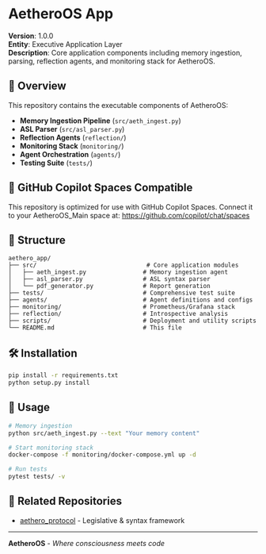 # AetheroOS App

**Version**: 1.0.0  
**Entity**: Executive Application Layer  
**Description**: Core application components including memory ingestion, parsing, reflection agents, and monitoring stack for AetheroOS.

## 🚀 Overview

This repository contains the executable components of AetheroOS:

- **Memory Ingestion Pipeline** (`src/aeth_ingest.py`)
- **ASL Parser** (`src/asl_parser.py`)
- **Reflection Agents** (`reflection/`)
- **Monitoring Stack** (`monitoring/`)
- **Agent Orchestration** (`agents/`)
- **Testing Suite** (`tests/`)

## 🧠 GitHub Copilot Spaces Compatible

This repository is optimized for use with GitHub Copilot Spaces. Connect it to your AetheroOS_Main space at:
https://github.com/copilot/chat/spaces

## 📁 Structure

```
aethero_app/
├── src/                               # Core application modules
│   ├── aeth_ingest.py                # Memory ingestion agent
│   ├── asl_parser.py                 # ASL syntax parser
│   └── pdf_generator.py              # Report generation
├── tests/                            # Comprehensive test suite
├── agents/                           # Agent definitions and configs
├── monitoring/                       # Prometheus/Grafana stack
├── reflection/                       # Introspective analysis
├── scripts/                          # Deployment and utility scripts
└── README.md                         # This file
```

## 🛠️ Installation

```bash
pip install -r requirements.txt
python setup.py install
```

## 🎯 Usage

```bash
# Memory ingestion
python src/aeth_ingest.py --text "Your memory content"

# Start monitoring stack
docker-compose -f monitoring/docker-compose.yml up -d

# Run tests
pytest tests/ -v
```

## 🔗 Related Repositories

- [aethero_protocol](https://github.com/YOUR_USERNAME/aethero_protocol) - Legislative & syntax framework

---

**AetheroOS** - *Where consciousness meets code*
